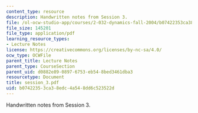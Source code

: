 ```yaml
---
content_type: resource
description: Handwritten notes from Session 3.
file: /ol-ocw-studio-app/courses/2-032-dynamics-fall-2004/b07422353ca38edc4a548dd6c523522d_session_3.pdf
file_size: 145201
file_type: application/pdf
learning_resource_types:
- Lecture Notes
license: https://creativecommons.org/licenses/by-nc-sa/4.0/
ocw_type: OCWFile
parent_title: Lecture Notes
parent_type: CourseSection
parent_uid: d0882e89-0897-6753-eb54-8bed3461dba3
resourcetype: Document
title: session_3.pdf
uid: b0742235-3ca3-8edc-4a54-8dd6c523522d
---
```

Handwritten notes from Session 3.